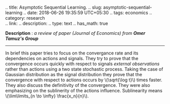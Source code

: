 .. title: Asymptotic Sequential Learning.
.. slug: asymptotic-sequential-learning
.. date: 2018-06-26 19:35:59 UTC+05:30
.. tags: economics
.. category: research			
.. link: 
.. description: 
.. type: text
.. has_math: true

**Description** : _a review of paper (Journal of Economics) from ***Omer Tamuz's Group***_

***
<!-- TEASER_END -->

In brief this paper tries to focus on the convergance rate and its dependencies on actions and signals. They try to prove that the convergence occurs quickly with respect to signals *external observations* rather than actions using a two state stochastic process. Taking the case of Gaussian distribution as the signal distribution they prove that the convergence with respect to actions occurs by \\(\sqrt{\log t}\\) times faster. They also discuss the definitivity of the convergence. 
They were also emphasizing on the sublinerity of the actions influence. Sublinearity means \\(\lim\limits_{n \to \infty} \frac{x_n}{n}\\).

<h1><a href="http://tamuz.caltech.edu/papers/cascades.pdf"><i class="far fa-file-pdf"></i></a></h1>

